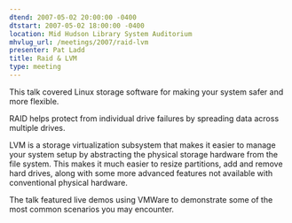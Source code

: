 ```yaml
---
dtend: 2007-05-02 20:00:00 -0400
dtstart: 2007-05-02 18:00:00 -0400
location: Mid Hudson Library System Auditorium
mhvlug_url: /meetings/2007/raid-lvm
presenter: Pat Ladd
title: Raid & LVM
type: meeting
---
```



This talk covered Linux storage software for making your system safer and more flexible.

RAID helps protect from individual drive failures by spreading data across multiple drives.

LVM is a storage virtualization subsystem that makes it easier to manage your system setup by abstracting the physical storage hardware from the file system. This makes it much easier to resize partitions, add and remove hard drives, along with some more advanced features not available with conventional physical hardware.

The talk featured live demos using VMWare to demonstrate some of the most common scenarios you may encounter.